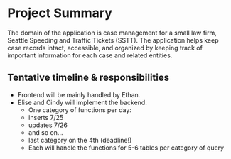 # Project Summary

The domain of the application is case management for a small law firm, Seattle Speeding and Traffic Tickets (SSTT).
The application helps keep case records intact, accessible, and organized by keeping track of important information for
each case and related entities.


## Tentative timeline & responsibilities 
- Frontend will be mainly handled by Ethan.
- Elise and Cindy will implement the backend.
  -  One category of functions per day:
    -  inserts 7/25
    -  updates 7/26
    -  and so on...
    -  last category on the 4th (deadline!)
   - Each will handle the functions for 5-6 tables per category of query
